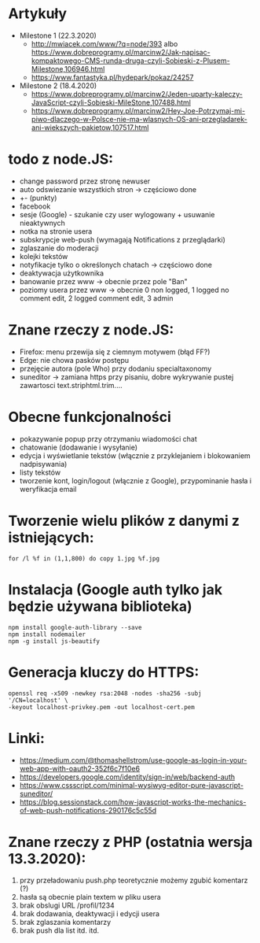 # Artykuły
* Milestone 1 (22.3.2020)
  * http://mwiacek.com/www/?q=node/393 albo https://www.dobreprogramy.pl/marcinw2/Jak-napisac-kompaktowego-CMS-runda-druga-czyli-Sobieski-z-Plusem-Milestone,106946.html
  * https://www.fantastyka.pl/hydepark/pokaz/24257
* Milestone 2 (18.4.2020)
  * https://www.dobreprogramy.pl/marcinw2/Jeden-uparty-kaleczy-JavaScript-czyli-Sobieski-MileStone,107488.html
  * https://www.dobreprogramy.pl/marcinw2/Hey-Joe-Potrzymaj-mi-piwo-dlaczego-w-Polsce-nie-ma-wlasnych-OS-ani-przegladarek-ani-wiekszych-pakietow,107517.html

# todo z node.JS:
* change password przez stronę newuser
* auto odswiezanie wszystkich stron -> częściowo done
* +- (punkty)
* facebook
* sesje (Google) - szukanie czy user wylogowany + usuwanie nieaktywnych
* notka na stronie usera
* subskrypcje web-push (wymagają Notifications z przeglądarki)
* zglaszanie do moderacji
* kolejki tekstów
* notyfikacje tylko o określonych chatach -> częściowo done
* deaktywacja użytkownika
* banowanie przez www -> obecnie przez pole "Ban"
* poziomy usera przez www -> obecnie 0 non logged, 1 logged no comment edit, 2 logged comment edit, 3 admin

# Znane rzeczy z node.JS:
* Firefox: menu przewija się z ciemnym motywem (błąd FF?)
* Edge: nie chowa pasków postępu
* przejęcie autora (pole Who) przy dodaniu specialtaxonomy
* suneditor -> zamiana https przy pisaniu, dobre wykrywanie pustej zawartosci text.striphtml.trim....

# Obecne funkcjonalności
* pokazywanie popup przy otrzymaniu wiadomości chat
* chatowanie (dodawanie i wysyłanie)
* edycja i wyświetlanie tekstów (włącznie z przyklejaniem i blokowaniem nadpisywania)
* listy tekstów
* tworzenie kont, login/logout (włącznie z Google), przypominanie hasła i weryfikacja email

# Tworzenie wielu plików z danymi z istniejących:

```
for /l %f in (1,1,800) do copy 1.jpg %f.jpg
```

# Instalacja (Google auth tylko jak będzie używana biblioteka)

```
npm install google-auth-library --save
npm install nodemailer
npm -g install js-beautify
```

# Generacja kluczy do HTTPS:

```
openssl req -x509 -newkey rsa:2048 -nodes -sha256 -subj '/CN=localhost' \
-keyout localhost-privkey.pem -out localhost-cert.pem
```

# Linki:
* https://medium.com/@thomashellstrom/use-google-as-login-in-your-web-app-with-oauth2-352f6c7f10e6
* https://developers.google.com/identity/sign-in/web/backend-auth
* https://www.cssscript.com/minimal-wysiwyg-editor-pure-javascript-suneditor/
* https://blog.sessionstack.com/how-javascript-works-the-mechanics-of-web-push-notifications-290176c5c55d

# Znane rzeczy z PHP (ostatnia wersja 13.3.2020):
1. przy przeładowaniu push.php teoretycznie możemy zgubić komentarz (?)
2. hasła są obecnie plain textem w pliku usera
3. brak obslugi URL /profil/1234
4. brak dodawania, deaktywacji i edycji usera
5. brak zglaszania komentarzy
6. brak push dla list
itd. itd.

